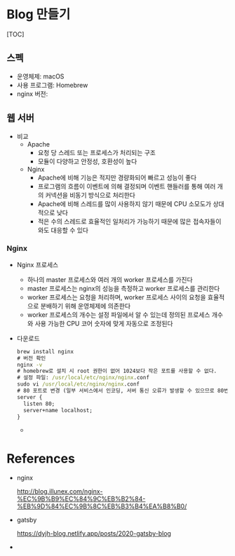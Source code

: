 # Blog 만들기

[TOC]



## 스펙

- 운영체제: macOS
- 사용 프로그램: Homebrew
- nginx 버전: 



## 웹 서버

- 비교
  - Apache
    - 요청 당 스레드 또는 프로세스가 처리되는 구조
    - 모듈이 다양하고 안정성, 호환성이 높다
  - Nginx
    - Apache에 비해 기능은 적지만 경량화되어 빠르고 성능이 좋다
    - 프로그램의 흐름이 이벤트에 의해 결정되며 이벤트 핸들러를 통해 여러 개의 커넥션을 비동기 방식으로 처리한다
    - Apache에 비해 스레드를 많이 사용하지 않기 때문에 CPU 소모도가 상대적으로 낮다
    - 적은 수의 스레드로 효율적인 일처리가 가능하기 때문에 많은 접속자들이 와도 대응할 수 있다

### Nginx

- Nginx 프로세스

  - 하나의 master 프로세스와 여러 개의 worker 프로세스를 가진다
  - master 프로세스는 nginx의 성능을 측정하고 worker 프로세스를 관리한다
  - worker 프로세스는 요청을 처리하며, worker 프로세스 사이의 요청을 효율적으로 분배하기 위해 운영체제에 의존한다
  - worker 프로세스의 개수는 설정 파일에서 알 수 있는데 정의된 프로세스 개수와 사용 가능한 CPU 코어 숫자에 맞게 자동으로 조정된다

- 다운로드

  ```cmd
  brew install nginx
  # 버전 확인
  nginx -v
  # homebrew로 설치 시 root 권한이 없어 1024보다 작은 포트를 사용할 수 없다.
  # 설정 파일: /usr/local/etc/nginx/nginx.conf
  sudo vi /usr/local/etc/nginx/nginx.conf
  # 80 포트로 변경 (일부 서비스에서 인코딩, 서버 통신 오류가 발생할 수 있으므로 80번 포트 지정이 좋음)
  server {
  	listen 80;
  	server+name localhost;
  }
  ```

  - 



# References

- nginx

  http://blog.illunex.com/nginx-%EC%9B%B9%EC%84%9C%EB%B2%84-%EB%9D%84%EC%9B%8C%EB%B3%B4%EA%B8%B0/

- gatsby

  https://dyjh-blog.netlify.app/posts/2020-gatsby-blog

- 

